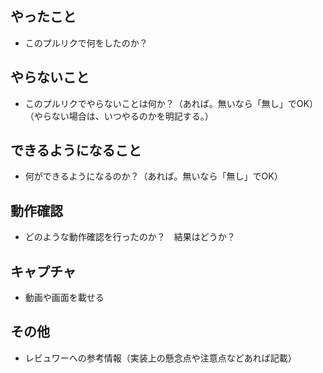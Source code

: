 ## やったこと

* このプルリクで何をしたのか？

## やらないこと

* このプルリクでやらないことは何か？（あれば。無いなら「無し」でOK）（やらない場合は、いつやるのかを明記する。）

## できるようになること

* 何ができるようになるのか？（あれば。無いなら「無し」でOK）


## 動作確認

* どのような動作確認を行ったのか？　結果はどうか？

## キャプチャ

* 動画や画面を載せる

## その他

* レビュワーへの参考情報（実装上の懸念点や注意点などあれば記載）